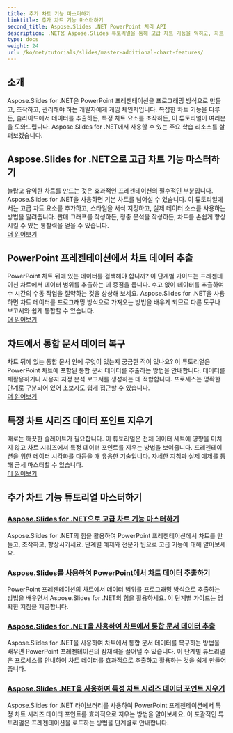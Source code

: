 ```yaml
---
title: 추가 차트 기능 마스터하기
linktitle: 추가 차트 기능 마스터하기
second_title: Aspose.Slides .NET PowerPoint 처리 API
description: .NET용 Aspose.Slides 튜토리얼을 통해 고급 차트 기능을 익히고, 차트 데이터를 추출하고, PowerPoint 프레젠테이션에서 시리즈 데이터를 조작하는 방법을 알아보세요.
type: docs
weight: 24
url: /ko/net/tutorials/slides/master-additional-chart-features/
---
```

## 소개

Aspose.Slides for .NET은 PowerPoint 프레젠테이션을 프로그래밍 방식으로 만들고, 조작하고, 관리해야 하는 개발자에게 게임 체인저입니다. 복잡한 차트 기능을 다루든, 슬라이드에서 데이터를 추출하든, 특정 차트 요소를 조작하든, 이 튜토리얼이 여러분을 도와드립니다. Aspose.Slides for .NET에서 사용할 수 있는 주요 학습 리소스를 살펴보겠습니다.

## Aspose.Slides for .NET으로 고급 차트 기능 마스터하기  
놀랍고 유익한 차트를 만드는 것은 효과적인 프레젠테이션의 필수적인 부분입니다. Aspose.Slides for .NET을 사용하면 기본 차트를 넘어설 수 있습니다. 이 튜토리얼에서는 고급 차트 요소를 추가하고, 스타일을 서식 지정하고, 실제 데이터 소스를 사용하는 방법을 알려줍니다. 판매 그래프를 작성하든, 청중 분석을 작성하든, 차트를 손쉽게 향상시킬 수 있는 통찰력을 얻을 수 있습니다.  
[더 읽어보기](./master-advanced-chart-features/)


## PowerPoint 프레젠테이션에서 차트 데이터 추출  
PowerPoint 차트 뒤에 있는 데이터를 검색해야 합니까? 이 단계별 가이드는 프레젠테이션 차트에서 데이터 범위를 추출하는 데 중점을 둡니다. 수고 없이 데이터를 추출하여 수 시간의 수동 작업을 절약하는 것을 상상해 보세요. Aspose.Slides for .NET을 사용하면 차트 데이터를 프로그래밍 방식으로 가져오는 방법을 배우게 되므로 다른 도구나 보고서와 쉽게 통합할 수 있습니다.  
[더 읽어보기](./get-chart-data-extraction/)


## 차트에서 통합 문서 데이터 복구  
차트 뒤에 있는 통합 문서 안에 무엇이 있는지 궁금한 적이 있나요? 이 튜토리얼은 PowerPoint 차트에 포함된 통합 문서 데이터를 추출하는 방법을 안내합니다. 데이터를 재활용하거나 사용자 지정 분석 보고서를 생성하는 데 적합합니다. 프로세스는 명확한 단계로 구분되어 있어 초보자도 쉽게 접근할 수 있습니다.  
[더 읽어보기](./extract-workbook-data-from-charts/)


## 특정 차트 시리즈 데이터 포인트 지우기  
때로는 깨끗한 슬레이트가 필요합니다. 이 튜토리얼은 전체 데이터 세트에 영향을 미치지 않고 차트 시리즈에서 특정 데이터 포인트를 지우는 방법을 보여줍니다. 프레젠테이션을 위한 데이터 시각화를 다듬을 때 유용한 기술입니다. 자세한 지침과 실제 예제를 통해 금세 마스터할 수 있습니다.  
[더 읽어보기](./clearing-specific-chart-series-data-points/)

## 추가 차트 기능 튜토리얼 마스터하기
### [Aspose.Slides for .NET으로 고급 차트 기능 마스터하기](./master-advanced-chart-features/)
Aspose.Slides for .NET의 힘을 활용하여 PowerPoint 프레젠테이션에서 차트를 만들고, 조작하고, 향상시키세요. 단계별 예제와 전문가 팁으로 고급 기능에 대해 알아보세요.
### [Aspose.Slides를 사용하여 PowerPoint에서 차트 데이터 추출하기](./get-chart-data-extraction/)
PowerPoint 프레젠테이션의 차트에서 데이터 범위를 프로그래밍 방식으로 추출하는 방법을 배우면서 Aspose.Slides for .NET의 힘을 활용하세요. 이 단계별 가이드는 명확한 지침을 제공합니다.
### [Aspose.Slides for .NET을 사용하여 차트에서 통합 문서 데이터 추출](./extract-workbook-data-from-charts/)
Aspose.Slides for .NET을 사용하여 차트에서 통합 문서 데이터를 복구하는 방법을 배우면 PowerPoint 프레젠테이션의 잠재력을 끌어낼 수 있습니다. 이 단계별 튜토리얼은 프로세스를 안내하여 차트 데이터를 효과적으로 추출하고 활용하는 것을 쉽게 만들어줍니다.
### [Aspose.Slides .NET을 사용하여 특정 차트 시리즈 데이터 포인트 지우기](./clearing-specific-chart-series-data-points/)
Aspose.Slides for .NET 라이브러리를 사용하여 PowerPoint 프레젠테이션에서 특정 차트 시리즈 데이터 포인트를 효과적으로 지우는 방법을 알아보세요. 이 포괄적인 튜토리얼은 프레젠테이션을 로드하는 방법을 단계별로 안내합니다.